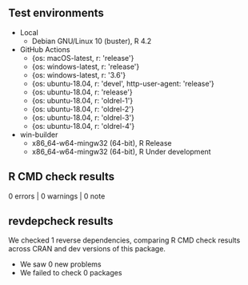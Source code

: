 ## Test environments

- Local
    - Debian GNU/Linux 10 (buster), R 4.2
- GitHub Actions
    - {os: macOS-latest,   r: 'release'}
    - {os: windows-latest, r: 'release'}
    - {os: windows-latest, r: '3.6'}
    - {os: ubuntu-18.04,   r: 'devel', http-user-agent: 'release'}
    - {os: ubuntu-18.04,   r: 'release'}
    - {os: ubuntu-18.04,   r: 'oldrel-1'}
    - {os: ubuntu-18.04,   r: 'oldrel-2'}
    - {os: ubuntu-18.04,   r: 'oldrel-3'}
    - {os: ubuntu-18.04,   r: 'oldrel-4'}
- win-builder
    - x86_64-w64-mingw32 (64-bit), R Release
    - x86_64-w64-mingw32 (64-bit), R Under development

## R CMD check results

0 errors | 0 warnings | 0 note

## revdepcheck results

We checked 1 reverse dependencies, comparing R CMD check results across CRAN and dev versions of this package.

 * We saw 0 new problems
 * We failed to check 0 packages

